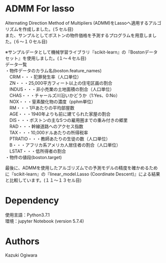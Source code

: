 # ADMM For lasso
Alternating Direction Method of Multipliers (ADMM)をLassoへ適用するアルゴリズムを作成しました。(５セル目)  
また、サンプルとしてボストンの物件価格を予測するプログラムを用意しました。(６〜１０セル目)  

※サンプルデータとして機械学習ライブラリ『scikit-learn』の『Bostonデータセット』を使用しました。(１〜４セル目)  
データ一覧  
・物件データのカラム名(boston.feature_names)  
　CRIM・・・犯罪発生率（人口単位）  
　ZN・・・25,000平方フィート以上の住宅区画の割合  
　INDUS・・・非小売業の土地面積の割合（人口単位）  
　CHAS・・・チャールズ川沿いかどうか（1:Yes、0:No）  
　NOX・・・窒素酸化物の濃度（pphm単位）  
　RM・・・1戸あたりの平均部屋数  
　AGE・・・1940年よりも前に建てられた家屋の割合  
　DIS・・・ボストンの主な5つの雇用圏までの重み付きの郷里  
　RAD・・・幹線道路へのアクセス指数  
　TAX・・・10,000ドルあたりの所得税率  
　PTRATIO・・・教師あたりの生徒の数（人口単位）  
　B・・・アフリカ系アメリカ人居住者の割合（人口単位）  
　LSTAT・・・低所得者の割合  
・物件の値段(boston.target)  

最後に、ADMMを使用したアルゴリズムでの予測モデルの精度を確かめるために『scikit-learn』の『linear_model.Lasso (Coordinate Descent)』による結果と比較しています。(１１〜１３セル目)

# Dependency
使用言語：Python3.7.1  
環境：jupyter Notebook (version 5.7.4)  

# Authors
Kazuki Ogiwara  
